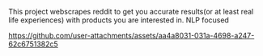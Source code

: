 This project webscrapes reddit to get you accurate results(or at least real life experiences) with products you are interested in. NLP focused

https://github.com/user-attachments/assets/aa4a8031-031a-4698-a247-62c6751382c5

